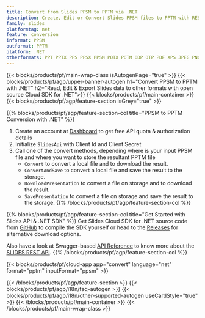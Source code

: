 ```yaml
---
title: Convert from Slides PPSM to PPTM via .NET 
description: Create, Edit or Convert Slides PPSM files to PPTM with REST API & Open Source .NET SDK
family: slides
platformtag: net
feature: conversion
informat: PPSM
outformat: PPTM
platform: .NET
otherformats: PPT PPTX PPS PPSX PPSM POTX POTM ODP OTP PDF XPS JPEG PNG BMP TIFF SVG HTML SWF HTML5 GIF XAML XML MD MPEG4
---
```


{{< blocks/products/pf/main-wrap-class isAutogenPage="true" >}}
{{< blocks/products/pf/agp/upper-banner-autogen h1="Convert PPSM to PPTM with .NET" h2="Read, Edit & Export Slides data to other formats with open source Cloud SDK for .NET">}}
{{< blocks/products/pf/main-container >}}
{{< blocks/products/pf/agp/feature-section isGrey="true" >}}

{{% blocks/products/pf/agp/feature-section-col title="PPSM to PPTM Conversion with .NET" %}}
1. Create an account at <a href="https://dashboard.aspose.cloud/">Dashboard</a> to get free API quota & authorization details
1. Initialize ```SlidesApi``` with Client Id and Client Secret
1. Call one of the convert methods, depending where is your input PPSM file and where you want to store the resultant PPTM file
    - ```Convert``` to convert a local file and to download the result.
    - ```ConvertAndSave``` to convert a local file and save the result to the storage.
    - ```DownloadPresentation``` to convert a file on storage and to download the result.
    - ```SavePresentation``` to convert a file on storage and save the result to the storage.
{{% /blocks/products/pf/agp/feature-section-col %}}

{{% blocks/products/pf/agp/feature-section-col title="Get Started with Slides API & .NET SDK" %}}
Get Slides Cloud SDK for .NET source code from [GitHub](https://github.com/aspose-slides-cloud/aspose-slides-cloud-dotnet) to compile the SDK yourself or head to the [Releases](https://releases.aspose.cloud/) for alternative download options. 

Also have a look at Swagger-based [API Reference](https://apireference.aspose.cloud/slides/) to know more about the [SLIDES REST API](https://products.aspose.cloud/slides/curl/).
{{% /blocks/products/pf/agp/feature-section-col %}}

{{< blocks/products/pf/cloud-app app="convert" language="net" format="pptm" inputFormat="ppsm" >}}

{{< /blocks/products/pf/agp/feature-section >}}
{{< blocks/products/pf/agp/i18n/faq-autogen >}}
{{< blocks/products/pf/agp/i18n/other-supported-autogen useCardStyle="true" >}}
{{< /blocks/products/pf/main-container >}}
{{< /blocks/products/pf/main-wrap-class >}}